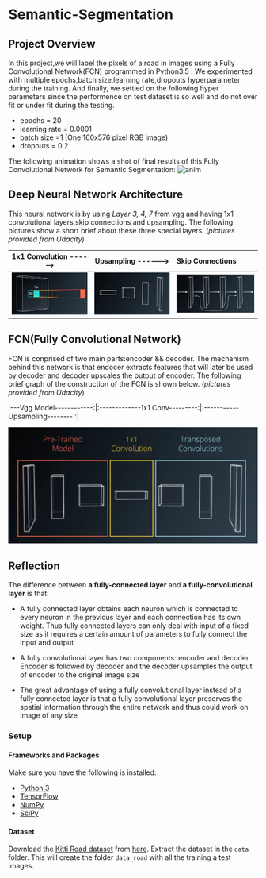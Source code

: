 
# Semantic-Segmentation

## Project Overview
In this project,we will label the pixels of a road in images using a Fully Convolutional Network(FCN) programmed in Python3.5 . We experimented with multiple epochs,batch size,learning rate,dropouts hyperparameter during the training. And finally, we settled on the following hyper parameters since the performence on test dataset is so well and do not over fit or under fit during the testing.

* epochs = 20
* learning rate = 0.0001
* batch size =1 (One 160x576 pixel RGB image)
* dropouts = 0.2


The following animation shows a shot of final results of this Fully Convolutional Network for Semantic Segmentation:
![anim](./sources/results.gif)


## Deep Neural Network Architecture

This neural network is by using *Layer 3, 4, 7* from vgg and having 1x1 convolutional layers,skip connections and upsampling. The following pictures show a short brief about these three special layers. (*pictures provided from Udacity*)

1x1 Convolution  ------>  |     Upsampling ------>      |      Skip Connections     |
:--------------------:|:---------------------:|:----------------------
![1x1conv](./sources/1x1conv.png)|![upsample](./sources/upsample.png)   |![skip](./sources/skipconnect.png)



## FCN(Fully Convolutional Network)
FCN is conprised of two main parts:encoder && decoder. The mechanism behind this network is that endocer extracts features that will later be used by decoder and decoder upscales the output of encoder. The following brief graph of the construction of the FCN is shown below. (*pictures provided from Udacity*)

:---Vgg Model------------:|:-------------1x1 Conv---------:|:-----------Upsampling-------- :|

![fcn](./sources/fcn.png)

## Reflection

The difference between **a fully-connected layer** and **a fully-convolutional layer** is that:

* A fully connected layer obtains each neuron which is connected to every neuron in the previous layer and each connection has its own weight. Thus fully connected layers can only deal with input of a fixed size as it requires a certain amount of parameters to fully connect the input and output


* A fully convolutional layer has two components: encoder and decoder. Encoder is followed by decoder and the decoder upsamples the output of encoder to the original image size 



* The great advantage of using a fully convolutional layer instead of a fully connected layer is that a fully convolutional layer preserves the spatial information through the entire network and thus could work on image of any size

### Setup

#### Frameworks and Packages
Make sure you have the following is installed:
 - [Python 3](https://www.python.org/)
 - [TensorFlow](https://www.tensorflow.org/)
 - [NumPy](http://www.numpy.org/)
 - [SciPy](https://www.scipy.org/)

#### Dataset
Download the [Kitti Road dataset](http://www.cvlibs.net/datasets/kitti/eval_road.php) from [here](http://www.cvlibs.net/download.php?file=data_road.zip).  Extract the dataset in the `data` folder.  This will create the folder `data_road` with all the training a test images.



```python

```
